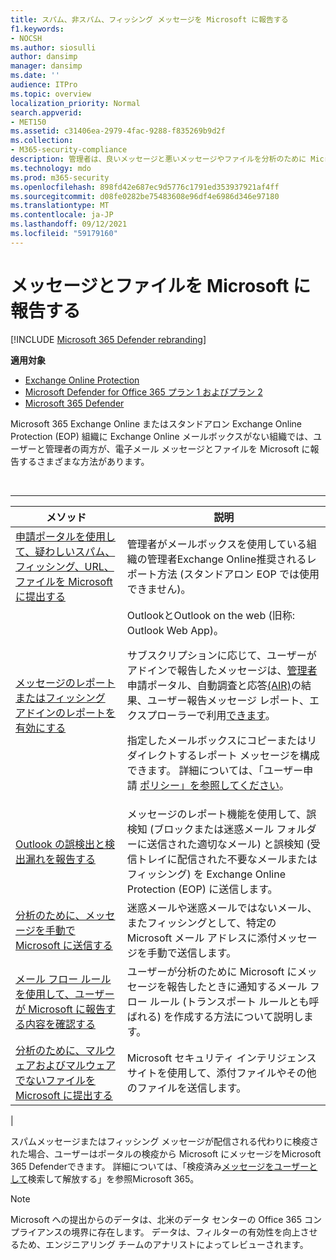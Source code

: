 ```yaml
---
title: スパム、非スパム、フィッシング メッセージを Microsoft に報告する
f1.keywords:
- NOCSH
ms.author: siosulli
author: dansimp
manager: dansimp
ms.date: ''
audience: ITPro
ms.topic: overview
localization_priority: Normal
search.appverid:
- MET150
ms.assetid: c31406ea-2979-4fac-9288-f835269b9d2f
ms.collection:
- M365-security-compliance
description: 管理者は、良いメッセージと悪いメッセージやファイルを分析のために Microsoft に報告するさまざまな方法について説明します。
ms.technology: mdo
ms.prod: m365-security
ms.openlocfilehash: 898fd42e687ec9d5776c1791ed353937921af4ff
ms.sourcegitcommit: d08fe0282be75483608e96df4e6986d346e97180
ms.translationtype: MT
ms.contentlocale: ja-JP
ms.lasthandoff: 09/12/2021
ms.locfileid: "59179160"
---
```

# <a name="report-messages-and-files-to-microsoft"></a>メッセージとファイルを Microsoft に報告する

[!INCLUDE [Microsoft 365 Defender rebranding](../includes/microsoft-defender-for-office.md)]

**適用対象**
- [Exchange Online Protection](exchange-online-protection-overview.md)
- [Microsoft Defender for Office 365 プラン 1 およびプラン 2](defender-for-office-365.md)
- [Microsoft 365 Defender](../defender/microsoft-365-defender.md)

Microsoft 365 Exchange Online またはスタンドアロン Exchange Online Protection (EOP) 組織に Exchange Online メールボックスがない組織では、ユーザーと管理者の両方が、電子メール メッセージとファイルを Microsoft に報告するさまざまな方法があります。

<br>

****

|メソッド|説明|
|---|---|
|[申請ポータルを使用して、疑わしいスパム、フィッシング、URL、ファイルを Microsoft に提出する](admin-submission.md)|管理者がメールボックスを使用している組織の管理者Exchange Online推奨されるレポート方法 (スタンドアロン EOP では使用できません)。|
|[メッセージのレポートまたはフィッシング アドインのレポートを有効にする](enable-the-report-message-add-in.md)|OutlookとOutlook on the web (旧称: Outlook Web App)。 <p> サブスクリプションに応じて、ユーザーがアドインで報告したメッセージは、[管理者](admin-submission.md)申請ポータル、自動調査と応答[(AIR)](air-view-investigation-results.md)の結果、ユーザー報告メッセージ レポート、[](view-email-security-reports.md#user-reported-messages-report)エクスプローラーで利用[できます](threat-explorer-views.md#email--submissions)。 <p> 指定したメールボックスにコピーまたはリダイレクトするレポート メッセージを構成できます。 詳細については、「ユーザー申請 [ポリシー」を参照してください](user-submission.md)。
|[Outlook の誤検出と検出漏れを報告する](report-false-positives-and-false-negatives.md)|メッセージのレポート機能を使用して、誤検知 (ブロックまたは迷惑メール フォルダーに送信された適切なメール) と誤検知 (受信トレイに配信された不要なメールまたはフィッシング) を Exchange Online Protection (EOP) に送信します。|
|[分析のために、メッセージを手動で Microsoft に送信する](submit-spam-non-spam-and-phishing-scam-messages-to-microsoft-for-analysis.md)|迷惑メールや迷惑メールではないメール、またフィッシングとして、特定の Microsoft メール アドレスに添付メッセージを手動で送信します。|
|[メール フロー ルールを使用して、ユーザーが Microsoft に報告する内容を確認する](/exchange/security-and-compliance/mail-flow-rules/use-rules-to-see-what-users-are-reporting-to-microsoft)|ユーザーが分析のために Microsoft にメッセージを報告したときに通知するメール フロー ルール (トランスポート ルールとも呼ばれる) を作成する方法について説明します。|
|[分析のために、マルウェアおよびマルウェアでないファイルを Microsoft に提出する](submitting-malware-and-non-malware-to-microsoft-for-analysis.md)|Microsoft セキュリティ インテリジェンス サイトを使用して、添付ファイルやその他のファイルを送信します。|
|

スパムメッセージまたはフィッシング メッセージが配信される代わりに検疫された場合、ユーザーはポータルの検疫から Microsoft にメッセージをMicrosoft 365 Defenderできます。 詳細については、「検疫済み[メッセージをユーザーとして](find-and-release-quarantined-messages-as-a-user.md)検索して解放する」を参照Microsoft 365。

> [!NOTE]
> Microsoft への提出からのデータは、北米のデータ センターの Office 365 コンプライアンスの境界に存在します。 データは、フィルターの有効性を向上させるため、エンジニアリング チームのアナリストによってレビューされます。
